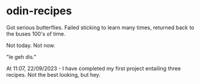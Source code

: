 # odin-recipes

Got serious butterflies.
Failed sticking to learn many times,
returned back to the buses 100's of time.

Not today. Not now.

"le geh dis."

At 11:07, 22/09/2023 - I have completed my first project entailing three recipes. Not the best looking, but hey.
